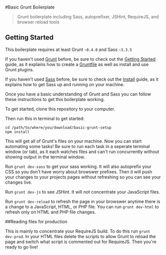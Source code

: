 #Basic Grunt Boilerplate

> Grunt boilerplate including Sass, autoprefixer, JSHint, RequireJS, and browser reload tools


## Getting Started
This boilerplate requires at least Grunt `~0.4.0` and Sass `~3.3.5`

If you haven't used [Grunt](http://gruntjs.com/) before, be sure to check out the [Getting Started](http://gruntjs.com/getting-started) guide, as it explains how to create a [Gruntfile](http://gruntjs.com/sample-gruntfile) as well as install and use Grunt plugins. 

If you haven't used [Sass](http://sass-lang.com/) before, be sure to check out the [Install](http://sass-lang.com/install) guide, as it explains how to get Sass up and running on your machine. 


Once you have a basic understanding of Grunt and Sass you can follow these instructions to get this boilerplate working.

To get started, clone this repository to your computer.

Then run this in terminal to get started:

	cd /path/to/where/you/download/basic-grunt-setup
	npm install

This will get all of Grunt's files on your machine. Now you can start automating some tasks! Be sure to run each task in a seperate terminal window (or tab), as it each watches files and can't run concurrently without showing output in the terminal window.

Run `grunt dev-sass` to get your sass working. It will also autoprefix your CSS so you don't have worry about browswer prefixes. Then it will push your changes to your projects pages without refreshing so you can see your changes live.

Run `grunt dev-js` to see JSHint. It will not concentrate your JavaScript files.

Run `grunt dev-reload` to refresh the page in your browswer anytime there is a change to a JavaScript, HTML, or PHP file. You can run `grunt dev-html` to refresh only on HTML and PHP file changes.


##Reading files for production

This is mainly to concentrate your RequireJS build. To do this run `grunt dev-prod`. In your HTML files delete the scripts to allow Grunt to reload the page and switch what script is commented out for RequireJS. Then you're ready to go live!